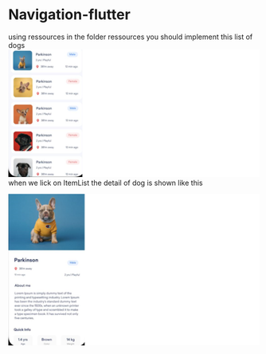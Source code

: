 # Navigation-flutter
using ressources in the folder ressources you should implement this list of dogs 
<img  src="https://github.com/mouniraz/Navigation-flutter/blob/main/dogslist.png?raw=true"/>
when we lick on ItemList the detail of dog is shown like this

<img src="https://github.com/mouniraz/Navigation-flutter/blob/main/dogsdetail.png?raw=true"/>
